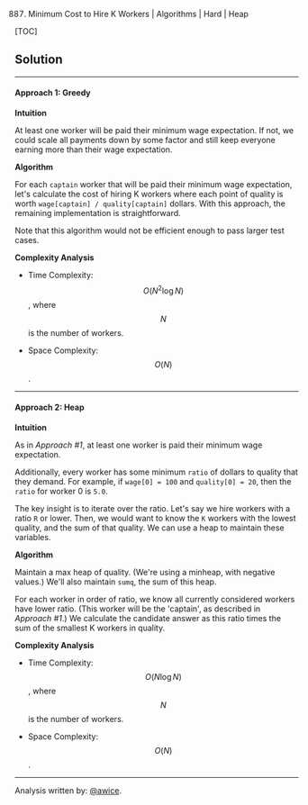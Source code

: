 887. Minimum Cost to Hire K Workers | Algorithms | Hard | Heap

[TOC]

## Solution
---
#### Approach 1: Greedy

**Intuition**

At least one worker will be paid their minimum wage expectation.  If not, we could scale all payments down by some factor and still keep everyone earning more than their wage expectation.

**Algorithm**

For each `captain` worker that will be paid their minimum wage expectation, let's calculate the cost of hiring K workers where each point of quality is worth `wage[captain] / quality[captain]` dollars.  With this approach, the remaining implementation is straightforward.

Note that this algorithm would not be efficient enough to pass larger test cases.



**Complexity Analysis**

* Time Complexity:  $$O(N^2 \log N)$$, where $$N$$ is the number of workers.

* Space Complexity:  $$O(N)$$.




---
#### Approach 2: Heap

**Intuition**

As in *Approach #1*, at least one worker is paid their minimum wage expectation.

Additionally, every worker has some minimum `ratio` of dollars to quality that they demand.  For example, if `wage[0] = 100` and `quality[0] = 20`, then the `ratio` for worker 0 is `5.0`.

The key insight is to iterate over the ratio.  Let's say we hire workers with a ratio `R` or lower.  Then, we would want to know the `K` workers with the lowest quality, and the sum of that quality.  We can use a heap to maintain these variables.

**Algorithm**

Maintain a max heap of quality.  (We're using a minheap, with negative values.)  We'll also maintain `sumq`, the sum of this heap.

For each worker in order of ratio, we know all currently considered workers have lower ratio.  (This worker will be the 'captain', as described in *Approach #1*.)  We calculate the candidate answer as this ratio times the sum of the smallest K workers in quality.



**Complexity Analysis**

* Time Complexity:  $$O(N \log N)$$, where $$N$$ is the number of workers.

* Space Complexity:  $$O(N)$$.




---


Analysis written by: [@awice](https://leetcode.com/awice).
